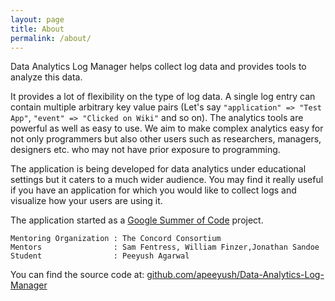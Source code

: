 ```yaml
---
layout: page
title: About
permalink: /about/
---
```


Data Analytics Log Manager helps collect log data and provides tools to analyze this data.

It provides a lot of flexibility on the type of log data. A single log entry can contain multiple arbitrary key value pairs (Let's say `"application" => "Test App"`, `"event" => "Clicked on Wiki"` and so on). The analytics tools are powerful as well as easy to use. We aim to make complex analytics easy for not only programmers but also other users such as researchers, managers, designers etc. who may not have prior exposure to programming.

The application is being developed for data analytics under educational settings but it caters to a much wider audience. You may find it really useful if you have an application for which you would like to collect logs and visualize how your users are using it.

The application started as a [Google Summer of Code](https://www.google-melange.com/gsoc/homepage/google/gsoc2014) project.

    Mentoring Organization : The Concord Consortium
    Mentors                : Sam Fentress, William Finzer,Jonathan Sandoe
    Student                : Peeyush Agarwal

You can find the source code at: [github.com/apeeyush/Data-Analytics-Log-Manager](https://github.com/apeeyush/Data-Analytics-Log-Manager)
